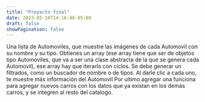 ```yaml
---
title: "Proyecto final"
date: 2023-05-16T14:16:48-05:00
draft: false
showPagination: false
---
```


Una lista de Automoviles, que muestre las imágenes de cada Automovil con su nombre y su tipo. Obtienes un array (ese array tiene que ser de objetos tipo Automoviles, que va a ser una clase abstracta de la que se genera cada Automovil), ese array hay que iterarlo con ciclos.
Se debe generar un filtrados, como un buscador de nombre o de tipos.
Al darle clic a cada uno, te muestre más información del Automovil
Por ultimo agregar una funciona para agregar nuevos carros con los datos que ya existan en los demás carros, y se integren al resto del catalogo.